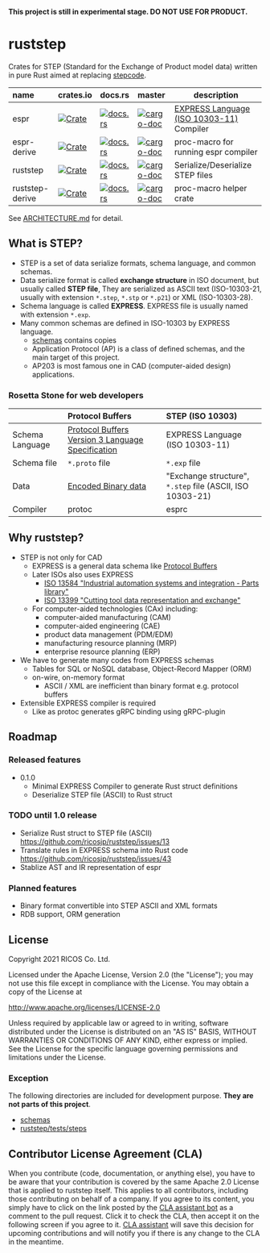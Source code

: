 **This project is still in experimental stage. DO NOT USE FOR PRODUCT.**

ruststep
=========

Crates for STEP (Standard for the Exchange of Product model data) written in pure Rust
aimed at replacing [stepcode](https://github.com/stepcode/stepcode).

| name | crates.io | docs.rs | master | description |
|:-----|:----------|:--------|:-------|-------------|
| espr |[![Crate](https://img.shields.io/crates/v/espr.svg)](https://crates.io/crates/espr) |[![docs.rs](https://docs.rs/espr/badge.svg)](https://docs.rs/espr) |[![cargo-doc](https://img.shields.io/badge/master-espr-blue)][espr-doc] |[EXPRESS Language (ISO 10303-11)][EXPRESS] Compiler|
| espr-derive |[![Crate](https://img.shields.io/crates/v/espr-derive.svg)](https://crates.io/crates/espr-derive) |[![docs.rs](https://docs.rs/espr-derive/badge.svg)](https://docs.rs/espr-derive) |[![cargo-doc](https://img.shields.io/badge/master-espr-derive-blue)][espr-derive-doc] |proc-macro for running espr compiler|
| ruststep | [![Crate](https://img.shields.io/crates/v/ruststep.svg)](https://crates.io/crates/ruststep) | [![docs.rs](https://docs.rs/ruststep/badge.svg)](https://docs.rs/ruststep) |[![cargo-doc](https://img.shields.io/badge/master-ruststep-blue)][ruststep-doc]|Serialize/Deserialize STEP files|
| ruststep-derive | [![Crate](https://img.shields.io/crates/v/ruststep-derive.svg)](https://crates.io/crates/ruststep-derive) | [![docs.rs](https://docs.rs/ruststep-derive/badge.svg)](https://docs.rs/ruststep-derive) |[![cargo-doc](https://img.shields.io/badge/master-ruststep--derive-blue)][ruststep-derive-doc]|proc-macro helper crate|

[espr-doc]: https://ricosjp.github.io/ruststep/espr/index.html
[espr-derive-doc]: https://ricosjp.github.io/ruststep/espr_derive/index.html
[ruststep-doc]: https://ricosjp.github.io/ruststep/ruststep/index.html
[ruststep-derive-doc]: https://ricosjp.github.io/ruststep/ruststep_derive/index.html
[EXPRESS]: https://www.iso.org/standard/38047.html

See [ARCHITECTURE.md](./ARCHITECTURE.md) for detail.


What is STEP?
--------------

- STEP is a set of data serialize formats, schema language, and common schemas.
- Data serialize format is called **exchange structure** in ISO document, but usually called **STEP file**,
  They are serialized as ASCII text (ISO-10303-21, usually with extension `*.step`, `*.stp` or `*.p21`) or XML (ISO-10303-28).
- Schema language is called **EXPRESS**. EXPRESS file is usually named with extension `*.exp`.
- Many common schemas are defined in ISO-10303 by EXPRESS language.
  - [schemas](./schemas) contains copies
  - Application Protocol (AP) is a class of defined schemas, and the main target of this project.
  - AP203 is most famous one in CAD (computer-aided design) applications.

### Rosetta Stone for web developers

|                 | Protocol Buffers                                           | STEP (ISO 10303)                                         |
|:----------------|:-----------------------------------------------------------|:---------------------------------------------------------|
| Schema Language | [Protocol Buffers Version 3 Language Specification][pbspec]| EXPRESS Language (ISO 10303-11)                          |
| Schema file     | `*.proto` file                                             | `*.exp` file                                             |
| Data            | [Encoded Binary data][pbencoding]                          | "Exchange structure", `*.step` file (ASCII, ISO 10303-21)|
| Compiler        | protoc                                                     | esprc                                                    |

[pbspec]: https://developers.google.com/protocol-buffers/docs/reference/proto3-spec
[pbencoding]: https://developers.google.com/protocol-buffers/docs/encoding

Why ruststep?
--------------

- STEP is not only for CAD
  - EXPRESS is a general data schema like [Protocol Buffers][pbspec]
  - Later ISOs also uses EXPRESS
    - [ISO 13584 "Industrial automation systems and integration - Parts library"](https://www.iso.org/standard/43423.html)
    - [ISO 13399 "Cutting tool data representation and exchange"](https://www.iso.org/standard/36757.html)
  - For computer-aided technologies (CAx) including:
    - computer-aided manufacturing (CAM)
    - computer-aided engineering (CAE)
    - product data management (PDM/EDM)
    - manufacturing resource planning (MRP)
    - enterprise resource planning (ERP)
- We have to generate many codes from EXPRESS schemas
  - Tables for SQL or NoSQL database, Object-Record Mapper (ORM)
  - on-wire, on-memory format
    - ASCII / XML are inefficient than binary format e.g. protocol buffers
- Extensible EXPRESS compiler is required
  - Like as protoc generates gRPC binding using gRPC-plugin

Roadmap
--------

### Released features

- 0.1.0
  - Minimal EXPRESS Compiler to generate Rust struct definitions
  - Deserialize STEP file (ASCII) to Rust struct

### TODO until 1.0 release

- Serialize Rust struct to STEP file (ASCII) https://github.com/ricosjp/ruststep/issues/13
- Translate rules in EXPRESS schema into Rust code https://github.com/ricosjp/ruststep/issues/43
- Stablize AST and IR representation of espr

### Planned features

- Binary format convertible into STEP ASCII and XML formats
- RDB support, ORM generation

License
--------
Copyright 2021 RICOS Co. Ltd.

Licensed under the Apache License, Version 2.0 (the "License");
you may not use this file except in compliance with the License.
You may obtain a copy of the License at

http://www.apache.org/licenses/LICENSE-2.0

Unless required by applicable law or agreed to in writing, software
distributed under the License is distributed on an "AS IS" BASIS,
WITHOUT WARRANTIES OR CONDITIONS OF ANY KIND, either express or implied.
See the License for the specific language governing permissions and
limitations under the License.

### Exception

The following directories are included for development purpose.
**They are not parts of this project**.

- [schemas](./schemas)
- [ruststep/tests/steps](./ruststep/tests/steps)

Contributor License Agreement (CLA)
----------------------------------

When you contribute (code, documentation, or anything else),
you have to be aware that your contribution is covered by the same Apache 2.0 License that is applied to ruststep itself.
This applies to all contributors, including those contributing on behalf of a company.
If you agree to its content, you simply have to click on the link posted by the [CLA assistant bot](https://github.com/CLAassistant) as a comment to the pull request.
Click it to check the CLA, then accept it on the following screen if you agree to it.
[CLA assistant](https://cla-assistant.io/) will save this decision for upcoming contributions and will notify you if there is any change to the CLA in the meantime.
